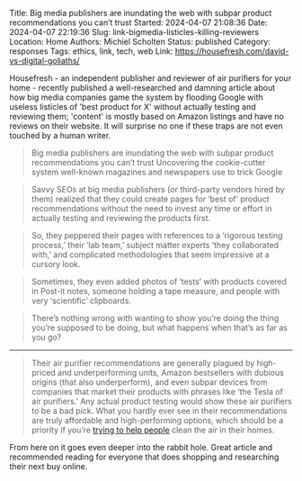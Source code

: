 Title: Big media publishers are inundating the web with subpar product recommendations you can’t trust
Started: 2024-04-07 21:08:36
Date: 2024-04-07 22:19:36
Slug: link-bigmedia-listicles-killing-reviewers
Location: Home
Authors: Michiel Scholten
Status: published
Category: responses
Tags: ethics, link, tech, web
Link: https://housefresh.com/david-vs-digital-goliaths/

Housefresh - an independent publisher and reviewer of air purifiers for your home - recently published a well-researched and damning article about how big media companies game the system by flooding Google with useless listicles of 'best product for X' without actually testing and reviewing them; 'content' is mostly based on Amazon listings and have no reviews on their website. It will surprise no one if these traps are not even touched by a human writer.

> Big media publishers are inundating the web with subpar product recommendations you can’t trust
> Uncovering the cookie-cutter system well-known magazines and newspapers use to trick Google 

> Savvy SEOs at big media publishers (or third-party vendors hired by them) realized that they could create pages for ‘best of’ product recommendations without the need to invest any time or effort in actually testing and reviewing the products first.

> So, they peppered their pages with references to a ‘rigorous testing process,’ their ‘lab team,’ subject matter experts ‘they collaborated with,’ and complicated methodologies that seem impressive at a cursory look. 

> Sometimes, they even added photos of ‘tests’ with products covered in Post-it notes, someone holding a tape measure, and people with very ‘scientific’ clipboards. 

> There’s nothing wrong with wanting to show you’re doing the thing you’re supposed to be doing, but what happens when that’s as far as you go?

---

> Their air purifier recommendations are generally plagued by high-priced and underperforming units, Amazon bestsellers with dubious origins (that also underperform), and even subpar devices from companies that market their products with phrases like ‘the Tesla of air purifiers.’ Any actual product testing would show these air purifiers to be a bad pick. What you hardly ever see in their recommendations are truly affordable and high-performing options, which should be a priority if you’re [trying to help people](https://housefresh.com/corsi-rosenthal-box-review/) clean the air in their homes.

From here on it goes even deeper into the rabbit hole. Great article and recommended reading for everyone that does shopping and researching their next buy online.
